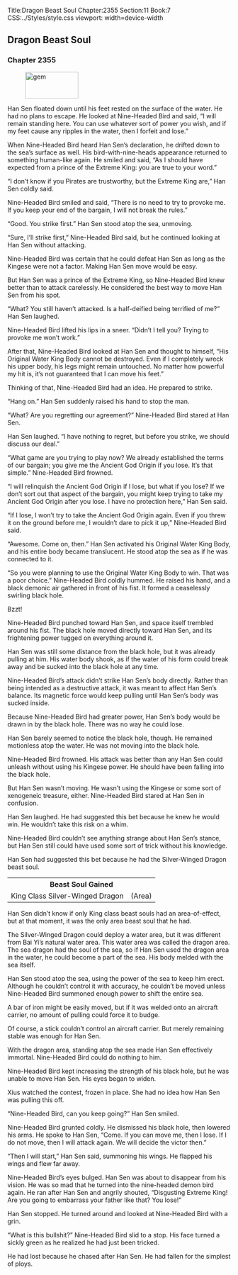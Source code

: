 Title:Dragon Beast Soul 
Chapter:2355 
Section:11 
Book:7 
CSS:../Styles/style.css 
viewport: width=device-width
  
## Dragon Beast Soul
### Chapter 2355 
<figure>
	<img src="../Images/gem.gif" alt="gem" id="gem" width="120" height="60" />
</figure>
  

  
  Han Sen floated down until his feet rested on the surface of the water. He had no plans to escape. He looked at Nine-Headed Bird and said, “I will remain standing here. You can use whatever sort of power you wish, and if my feet cause any ripples in the water, then I forfeit and lose.”

When Nine-Headed Bird heard Han Sen’s declaration, he drifted down to the sea’s surface as well. His bird-with-nine-heads appearance returned to something human-like again. He smiled and said, “As I should have expected from a prince of the Extreme King: you are true to your word.”

“I don’t know if you Pirates are trustworthy, but the Extreme King are,” Han Sen coldly said.

Nine-Headed Bird smiled and said, “There is no need to try to provoke me. If you keep your end of the bargain, I will not break the rules.”

“Good. You strike first.” Han Sen stood atop the sea, unmoving.

“Sure, I’ll strike first,” Nine-Headed Bird said, but he continued looking at Han Sen without attacking.

Nine-Headed Bird was certain that he could defeat Han Sen as long as the Kingese were not a factor. Making Han Sen move would be easy.

But Han Sen was a prince of the Extreme King, so Nine-Headed Bird knew better than to attack carelessly. He considered the best way to move Han Sen from his spot.

“What? You still haven’t attacked. Is a half-deified being terrified of me?” Han Sen laughed.

Nine-Headed Bird lifted his lips in a sneer. “Didn’t I tell you? Trying to provoke me won’t work.”

After that, Nine-Headed Bird looked at Han Sen and thought to himself, “His Original Water King Body cannot be destroyed. Even if I completely wreck his upper body, his legs might remain untouched. No matter how powerful my hit is, it’s not guaranteed that I can move his feet.”

Thinking of that, Nine-Headed Bird had an idea. He prepared to strike.

“Hang on.” Han Sen suddenly raised his hand to stop the man.

“What? Are you regretting our agreement?” Nine-Headed Bird stared at Han Sen.

Han Sen laughed. “I have nothing to regret, but before you strike, we should discuss our deal.”

“What game are you trying to play now? We already established the terms of our bargain; you give me the Ancient God Origin if you lose. It’s that simple.” Nine-Headed Bird frowned.

“I will relinquish the Ancient God Origin if I lose, but what if you lose? If we don’t sort out that aspect of the bargain, you might keep trying to take my Ancient God Origin after you lose. I have no protection here,” Han Sen said.

“If I lose, I won’t try to take the Ancient God Origin again. Even if you threw it on the ground before me, I wouldn’t dare to pick it up,” Nine-Headed Bird said.

“Awesome. Come on, then.” Han Sen activated his Original Water King Body, and his entire body became translucent. He stood atop the sea as if he was connected to it.

“So you were planning to use the Original Water King Body to win. That was a poor choice.” Nine-Headed Bird coldly hummed. He raised his hand, and a black demonic air gathered in front of his fist. It formed a ceaselessly swirling black hole.

Bzzt!

Nine-Headed Bird punched toward Han Sen, and space itself trembled around his fist. The black hole moved directly toward Han Sen, and its frightening power tugged on everything around it.

Han Sen was still some distance from the black hole, but it was already pulling at him. His water body shook, as if the water of his form could break away and be sucked into the black hole at any time.

Nine-Headed Bird’s attack didn’t strike Han Sen’s body directly. Rather than being intended as a destructive attack, it was meant to affect Han Sen’s balance. Its magnetic force would keep pulling until Han Sen’s body was sucked inside.

Because Nine-Headed Bird had greater power, Han Sen’s body would be drawn in by the black hole. There was no way he could lose.

Han Sen barely seemed to notice the black hole, though. He remained motionless atop the water. He was not moving into the black hole.

Nine-Headed Bird frowned. His attack was better than any Han Sen could unleash without using his Kingese power. He should have been falling into the black hole.

But Han Sen wasn’t moving. He wasn’t using the Kingese or some sort of xenogeneic treasure, either. Nine-Headed Bird stared at Han Sen in confusion.

Han Sen laughed. He had suggested this bet because he knew he would win. He wouldn’t take this risk on a whim.

Nine-Headed Bird couldn’t see anything strange about Han Sen’s stance, but Han Sen still could have used some sort of trick without his knowledge.

Han Sen had suggested this bet because he had the Silver-Winged Dragon beast soul.

<div class="tables">
	<table class="beast">
		<tr>
			<th colspan="2">Beast Soul Gained</th>
		</tr><tr>
			<td>King Class Silver-Winged Dragon</td>
			<td>(Area)</td>
		</tr>
	</table>
	<!-- King class xenogeneic beast soul Silver-Winged Dragon: area type -->
</div> 

Han Sen didn’t know if only King class beast souls had an area-of-effect, but at that moment, it was the only area beast soul that he had.

The Silver-Winged Dragon could deploy a water area, but it was different from Bai Yi’s natural water area. This water area was called the dragon area. The sea dragon had the soul of the sea, so if Han Sen used the dragon area in the water, he could become a part of the sea. His body melded with the sea itself.

Han Sen stood atop the sea, using the power of the sea to keep him erect. Although he couldn’t control it with accuracy, he couldn’t be moved unless Nine-Headed Bird summoned enough power to shift the entire sea.

A bar of iron might be easily moved, but if it was welded onto an aircraft carrier, no amount of pulling could force it to budge.

Of course, a stick couldn’t control an aircraft carrier. But merely remaining stable was enough for Han Sen.

With the dragon area, standing atop the sea made Han Sen effectively immortal. Nine-Headed Bird could do nothing to him.

Nine-Headed Bird kept increasing the strength of his black hole, but he was unable to move Han Sen. His eyes began to widen.

Xius watched the contest, frozen in place. She had no idea how Han Sen was pulling this off.

“Nine-Headed Bird, can you keep going?” Han Sen smiled.

Nine-Headed Bird grunted coldly. He dismissed his black hole, then lowered his arms. He spoke to Han Sen, “Come. If you can move me, then I lose. If I do not move, then I will attack again. We will decide the victor then.”

“Then I will start,” Han Sen said, summoning his wings. He flapped his wings and flew far away.

Nine-Headed Bird’s eyes bulged. Han Sen was about to disappear from his vision. He was so mad that he turned into the nine-headed demon bird again. He ran after Han Sen and angrily shouted, “Disgusting Extreme King! Are you going to embarrass your father like that? You lose!”

Han Sen stopped. He turned around and looked at Nine-Headed Bird with a grin.

“What is this bullshit?” Nine-Headed Bird slid to a stop. His face turned a sickly green as he realized he had just been tricked.

He had lost because he chased after Han Sen. He had fallen for the simplest of ploys.
